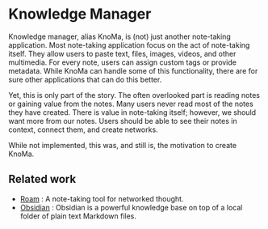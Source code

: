 # Knowledge Manager
Knowledge manager, alias KnoMa, is (not) just another note-taking application.
Most note-taking application focus on the act of note-taking itself.
They allow users to paste text, files, images, videos, and other multimedia. 
For every note, users can assign custom tags or provide metadata.
While KnoMa can handle some of this functionality, there are for sure other applications that can do this better. 

Yet, this is only part of the story.
The often overlooked part is reading notes or gaining value from the notes. 
Many users never read most of the notes they have created. 
There is value in note-taking itself; however, we should want more from our notes. 
Users should be able to see their notes in context, connect them, and create networks.

While not implemented, this was, and still is, the motivation to create KnoMa.

## Related work 
* [Roam](https://roamresearch.com/) : A note-taking tool for networked thought.
* [Obsidian](https://obsidian.md/) : Obsidian is a powerful knowledge base on top of a local folder of plain text Markdown files.
 
